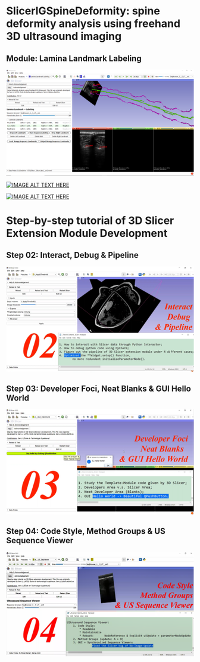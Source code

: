 # SlicerIGSpineDeformity: spine deformity analysis using freehand 3D ultrasound imaging

## Module: Lamina Landmark Labeling
<img src="https://github.com/SenonETS/3DSlicerTutorial_ExtensionModuleDevelopment/blob/master/sl_01__LaminaLandmark_Labeling/SL_ScreenShot.PNG" alt="isolated" width="800"/>

[![IMAGE ALT TEXT HERE](https://img.youtube.com/vi/VcqLfAGfE6E/0.jpg)](https://www.youtube.com/watch?v=VcqLfAGfE6E&list=PLTuWbByD80TORd1R-J7j7nVQ9fot3C2fK)

[![IMAGE ALT TEXT HERE](https://img.youtube.com/vi/rr0Q9GUuz7E/0.jpg)](https://www.youtube.com/watch?v=rr0Q9GUuz7E&list=PLTuWbByD80TORd1R-J7j7nVQ9fot3C2fK)

# <a href="https://www.youtube.com/watch?v=VcqLfAGfE6E&list=PLTuWbByD80TORd1R-J7j7nVQ9fot3C2fK" style="text-decoration:none">Step-by-step tutorial of 3D Slicer Extension Module Development</a>

## <a href="https://github.com/SenonETS/3DSlicerTutorial_ExtensionModuleDevelopment/tree/master/02__Interact_Debug_&_Pipeline" style="text-decoration:none">Step 02: Interact, Debug & Pipeline</a>

<img src="https://github.com/SenonETS/3DSlicerTutorial_ExtensionModuleDevelopment/blob/master/02__Interact_Debug_%26_Pipeline/sl_02__Summary.png" alt="isolated" width="800"/>


## <a href="https://github.com/SenonETS/3DSlicerTutorial_ExtensionModuleDevelopment/tree/master/03__DeveloperFoci_NeatBlanks_&_GUI_HelloWorld" style="text-decoration:none">Step 03: Developer Foci, Neat Blanks & GUI Hello World</a>

<img src="https://github.com/SenonETS/3DSlicerTutorial_ExtensionModuleDevelopment/blob/master/03__DeveloperFoci_NeatBlanks_%26_GUI_HelloWorld/sl_03__Summary.png" alt="isolated" width="800"/>


## <a href="https://github.com/SenonETS/3DSlicerTutorial_ExtensionModuleDevelopment/tree/master/04__CodeStyle_MethodGroups_&_US_SeqViewer" style="text-decoration:none">Step 04: Code Style, Method Groups & US Sequence Viewer</a>

<img src="https://github.com/SenonETS/3DSlicerTutorial_ExtensionModuleDevelopment/blob/master/04__CodeStyle_MethodGroups_%26_US_SeqViewer/sl_04__Summary.png" alt="isolated" width="800"/>
